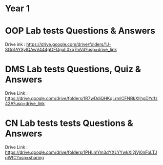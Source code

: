 # Year 1
# OOP Lab tests Questions &amp; Answers
Drive ink : https://drive.google.com/drive/folders/1J-SGp1AYSyIQAwV444gOFQguL0xq7mVd?usp=drive_link
# DMS Lab tests Questions, Quiz &amp; Answers 
Drive Link : https://drive.google.com/drive/folders/1R7wDdiQHKqLrmlCFNBkXIlhgDYdfz42A?usp=drive_link
# CN Lab tests tests Questions &amp; Answers
Drive Link : https://drive.google.com/drive/folders/1PHLmYm3dYXLYYwkXj2jVj0nFoLTJqWtC?usp=sharing
